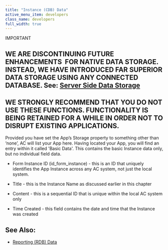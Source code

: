 ```yaml
---
title: "Instance (CDB) Data"
active_menu_item: developers
class_name: developers
full_width: true
---
```



IMPORTANT

## WE ARE DISCONTINUING FUTURE ENHANCEMENTS  FOR NATIVE DATA STORAGE. INSTEAD, WE HAVE INTRODUCED FAR SUPERIOR DATA STORAGE USING ANY CONNECTED DATABASE. See: [Server Side Data Storage](../../../../../data-storage/server-side-data-storage/index.htm)

## WE STRONGLY RECOMMEND THAT YOU DO NOT USE THESE FUNCTIONS. FUNCTIONALITY IS BEING RETAINED FOR A WHILE IN ORDER NOT TO DISRUPT EXISTING APPLICATIONS.

Provided you have set the App’s Storage property to something other than ‘none’, AC will list your App here. Having located your App, you will find an entry within it called 'Basic Data'. This contains the basic Instance data only, but no individual field data.

 - Form Instance ID (id\_form\_instance) - this is an ID that uniquely identifies the App Instance across any AC system, not just the local system.

 - Title - this is the Instance Name as discussed earlier in this chapter

 - Content - this is a sequential ID that is unique within the local AC system only

 - Time Created - this field contains the date and time that the Instance was created

## See Also:

 - [Reporting (RDB) Data](reporting_rdb_data.htm)

